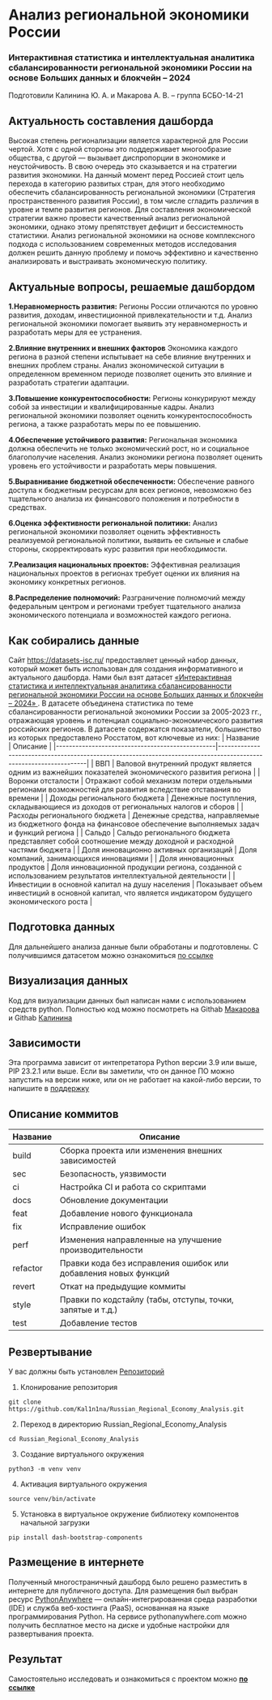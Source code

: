 # Анализ региональной экономики России
### Интерактивная статистика и интеллектуальная аналитика сбалансированности  региональной экономики России на основе Больших данных и блокчейн – 2024
Подготовили Калинина Ю. А. и Макарова А. В. – группа БСБО-14-21

## Актуальность составления дашборда
Высокая степень регионализации является характерной для России чертой. Хотя с одной стороны это поддерживает многообразие общества, с другой — вызывает диспропорции в экономике и неустойчивость. В свою очередь это сказывается и на стратегии развития экономики. На данный момент перед Россией стоит цель перехода в категорию развитых стран, для этого необходимо обеспечить сбалансированность региональной экономики (Стратегия пространственного развития России), в том числе сгладить различия в уровне и темпе развития регионов. Для составления экономической стратегии важно провести качественный анализ региональной экономики, однако этому препятствует дефицит и бессистемность статистики. Анализ региональной экономики на основе комплексного подхода с использованием современных методов исследования должен решить данную проблему и помочь эффективно и качественно анализировать и выстраивать экономическую политику.

## Актуальные вопросы, решаемые дашбордом
**1.Неравномерность развития:**
Регионы России отличаются по уровню развития, доходам, инвестиционной привлекательности и т.д. Анализ региональной экономики помогает выявить эту неравномерность и разработать меры для ее устранения.

**2.Влияние внутренних и внешних факторов**
Экономика каждого региона в разной степени испытывает на себе влияние внутренних и внешних проблем страны. Анализ экономической ситуации в определенном временном периоде позволяет оценить это влияние и разработать стратегии адаптации.

**3.Повышение конкурентоспособности:**
Регионы конкурируют между собой за инвестиции и квалифицированные кадры. Анализ региональной экономики позволяет оценить конкурентоспособность региона, а также разработать меры по ее повышению.

**4.Обеспечение устойчивого развития:**
Региональная экономика должна обеспечить не только экономический рост, но и социальное благополучие населения. Анализ экономики региона позволяет оценить уровень его устойчивости и разработать меры повышения.

**5.Выравнивание бюджетной обеспеченности:** 
Обеспечение равного доступа к бюджетным ресурсам для всех регионов, невозможно без тщательного анализа их финансового положения и потребности в средствах.

**6.Оценка эффективности региональной политики:**
Анализ региональной экономики позволяет оценить эффективность реализуемой региональной политики, выявить ее сильные и слабые стороны, скорректировать курс развития при необходимости.

**7.Реализация национальных проектов:** 
Эффективная реализация национальных проектов в регионах требует оценки их влияния на экономику конкретных регионов.

**8.Распределение полномочий:** 
Разграничение полномочий между федеральным центром и регионами требует тщательного анализа экономического потенциала и возможностей каждого региона.

## Как собирались данные
Сайт https://datasets-isc.ru/ предоставляет ценный набор данных, который может быть использован для создания информативного и актуального дашборда. Нами был взят датасет [«Интерактивная статистика и интеллектуальная аналитика сбалансированности региональной экономики России на основе Больших данных и блокчейн – 2024» ](https://datasets-isc.ru/data-2/747-data-set-interaktivnaya-statistika-i-intellektualnaya-analitika-sbalansirovannosti-regionalnoj-ekonomiki-rossii-na-osnove-bolshikh-dannykh-i-blokchejn-2021). В датасете объединена статистика по теме сбалансированности региональной экономики России за 2005-2023 гг., отражающая уровень и потенциал социально-экономического развития российских регионов. В датасете содержатся показатели, большинство из которых предоставлено Росстатом, вот ключевые из них:
| Название                                        | Описание                                                                                                          |
|-------------------------------------------------|-------------------------------------------------------------------------------------------------------------------|
| ВВП                                             | Валовой внутренний продукт является одним из важнейших показателей экономического развития региона                |
| Воронки отсталости                              | Отражают собой механизм потери отдельными регионами возможностей для развития вследствие отставания во времени    |
| Доходы регионального бюджета                    | Денежные поступления, складывающиеся из доходов от региональных налогов и сборов                                  |
| Расходы регионального бюджета                   | Денежные средства, направляемые из бюджетного фонда на финансовое обеспечение выполняемых задач и функций региона |
| Сальдо                                          | Сальдо регионального бюджета представляет собой соотношение между доходной и расходной частями бюджета            |
| Доля инновационно активных организаций          | Доля компаний, занимающихся инновациями                                                                           |
| Доля инновационных продуктов                    | Доля инновационной продукции региона, созданной с использованием результатов интеллектуальной деятельности        |
| Инвестиции в основной капитал на душу населения | Показывает объем инвестиций в основной капитал, что является индикатором будущего экономического роста            |

## Подготовка данных
Для дальнейшего анализа данные были обработаны и подготовлены. С получившимся датасетом можно ознакомиться [по ссылке](https://docs.google.com/spreadsheets/d/e/2PACX-1vRWse4Knyb73VWoIywsaDSMAbRmHnJKhYlfPqM7sUOdk9hlJam1kZIRSmIjqJbjZKMg-OfWP37HROJu/pubhtml)


## Визуализация данных
Код для визуализации данных был написан нами с использованием средств python. Полностью код можно посмотреть на Githab [Макарова](https://github.com/Anastas1aMakarova/Russian_Regional_Economy_Analysis) и Githab [Калинина](https://github.com/Kal1n1na/Russian_Regional_Economy_Analysis)

## Зависимости
Эта программа зависит от интепретатора Python версии 3.9 или выше, PIP 23.2.1 или выше. Если вы заметили, что он данное ПО можно запустить на версии ниже, или он не работает на какой-либо версии, то напишите в [поддержку](https://github.com/Anastas1aMakarova/Russian_Regional_Economy_Analysis#поддержка)

## Описание коммитов
| Название  | Описание                                                        |
|-----------|-----------------------------------------------------------------|
| build	   | Сборка проекта или изменения внешних зависимостей               |
| sec       | Безопасность, уязвимости                                        |
| ci        | Настройка CI и работа со скриптами                              |
| docs	   | Обновление документации                                         |
| feat	   | Добавление нового функционала                                   |
| fix	      | Исправление ошибок                                              |
| perf	   | Изменения направленные на улучшение производительности          |
| refactor  | Правки кода без исправления ошибок или добавления новых функций |
| revert    | Откат на предыдущие коммиты                                     |
| style	   | Правки по кодстайлу (табы, отступы, точки, запятые и т.д.)      |
| test	   | Добавление тестов                                               |

<!--Установка-->
## Резвертывание
У вас должны быть установлен [Репозиторий](https://github.com/Kal1n1na/Russian_Regional_Economy_Analysis)

1. Клонирование репозитория 

```git clone https://github.com/Kal1n1na/Russian_Regional_Economy_Analysis.git```

2. Переход в директорию Russian_Regional_Economy_Analysis

```cd Russian_Regional_Economy_Analysis```

3. Создание виртуального окружения

```python3 -m venv venv```

4. Активация виртуального окружения

```source venv/bin/activate```

5. Установка в виртуальное окружение библиотеку компонентов начальной загрузки
   
```pip install dash-bootstrap-components```

## Размещение в интернете
Полученный многостраничный дашборд было решено разместить в интернете для публичного доступа. Для размещения был выбран ресурс [PythonAnywhere](https://www.pythonanywhere.com/) — онлайн-интегрированная среда разработки (IDE) и служба веб-хостинга (PaaS), основанная на языке программирования Python. На сервисе pythonanywhere.com можно получить бесплатное место на диске и удобные настройки для развертывания проекта.

## Результат
Самостоятельно исследовать и ознакомиться с проектом можно [**по ссылке**](https://anastasiamakarovakalininajulia.pythonanywhere.com/)
